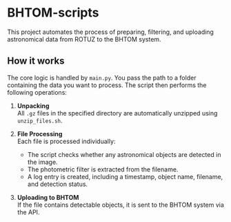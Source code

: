# BHTOM-scripts

This project automates the process of preparing, filtering, and uploading astronomical data from ROTUZ to the BHTOM system.

## How it works

The core logic is handled by `main.py`. You pass the path to a folder containing the data you want to process. The script then performs the following operations:

1. **Unpacking**  
   All `.gz` files in the specified directory are automatically unzipped using `unzip_files.sh`.

2. **File Processing**  
   Each file is processed individually:
   - The script checks whether any astronomical objects are detected in the image.
   - The photometric filter is extracted from the filename.
   - A log entry is created, including a timestamp, object name, filename, and detection status.

3. **Uploading to BHTOM**  
   If the file contains detectable objects, it is sent to the BHTOM system via the API.
